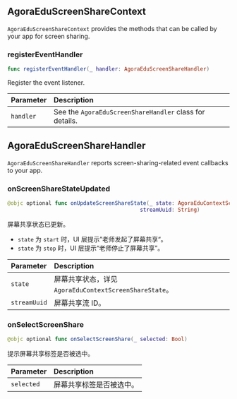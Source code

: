 ## AgoraEduScreenShareContext

`AgoraEduScreenShareContext` provides the methods that can be called by your app for screen sharing.

### registerEventHandler

```swift
func registerEventHandler(_ handler: AgoraEduScreenShareHandler)
```

Register the event listener.

| Parameter | Description |
| :-------- | :------------------------------------- |
| `handler` | See the `AgoraEduScreenShareHandler` class for details. |

## AgoraEduScreenShareHandler

`AgoraEduScreenShareHandler` reports screen-sharing-related event callbacks to your app.

### onScreenShareStateUpdated

```swift
@objc optional func onUpdateScreenShareState(_ state: AgoraEduContextScreenShareState,
                                          streamUuid: String)
```

屏幕共享状态已更新。

- `state`  为 `start` 时，UI 层提示”老师发起了屏幕共享“。
- `state` 为 `stop` 时，UI 层提示“老师停止了屏幕共享”。

| Parameter | Description |
| :----------- | :----------------------------------------------------- |
| `state` | 屏幕共享状态，详见 `AgoraEduContextScreenShareState`。 |
| `streamUuid` | 屏幕共享流 ID。 |

### onSelectScreenShare

```swift
@objc optional func onSelectScreenShare(_ selected: Bool)
```

提示屏幕共享标签是否被选中。

| Parameter | Description |
| :--------- | :----------------------- |
| `selected` | 屏幕共享标签是否被选中。 |


